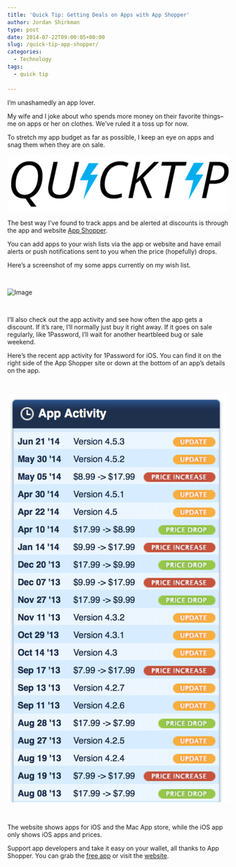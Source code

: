 ```yaml
---
title: 'Quick Tip: Getting Deals on Apps with App Shopper'
author: Jordan Shirkman
type: post
date: 2014-07-22T09:00:05+00:00
slug: /quick-tip-app-shopper/
categories:
  - Technology
tags:
  - quick tip

---
```

I’m unashamedly an app lover.

My wife and I joke about who spends more money on their favorite things–me on apps or her on clothes. We’ve ruled it a toss up for now.

To stretch my app budget as far as possible, I keep an eye on apps and snag them when they are on sale.

![Image](/static/images/quick-tip-logo.jpeg) 

The best way I’ve found to track apps and be alerted at discounts is through the app and website [App Shopper](http://appshopper.com).

You can add apps to your wish lists via the app or website and have email alerts or push notifications sent to you when the price (hopefully) drops.

Here’s a screenshot of my some apps currently on my wish list.

&nbsp;

![Image](https://jshirk.com/blog/wp-content/uploads/2014/07/Attachment-1-576x1024.jpeg) 

&nbsp;

I’ll also check out the app activity and see how often the app gets a discount. If it’s rare, I’ll normally just buy it right away. If it goes on sale regularly, like 1Password, I’ll wait for another heartbleed bug or sale weekend.

Here’s the recent app activity for 1Password for iOS. You can find it on the right side of the App Shopper site or down at the bottom of an app’s details on the app.

&nbsp;

![Image](/static/images/Screen-Shot-2014-07-15-at-1.51.30-PM.jpeg) 

&nbsp;

The website shows apps for iOS and the Mac App store, while the iOS app only shows iOS apps and prices.

Support app developers and take it easy on your wallet, all thanks to App Shopper. You can grab the [free app](https://itunes.apple.com/us/app/appshopper-social/id602522782?mt=8) or visit the [website](http://appshopper.com).
